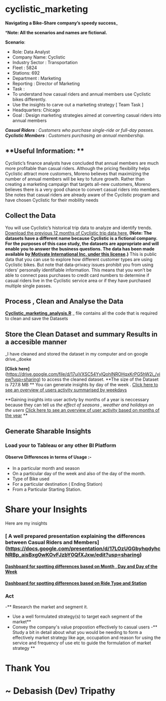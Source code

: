 # cyclistic_marketing


**Navigating a Bike-Share company’s speedy success**_

***Note: All the scenarios and names are fictional.**

**Scenario**:

- Role: Data Analyst
- Company Name: Cyclistic
- Industry Sector : Transportation
- Fleet : 5824
- Stations: 692
- Department : Marketing
- Reporting : Director of Marketing
- Task : 
- To understand how casual riders and annual members use Cyclistic bikes differently.
- Use the insights to carve out a marketing strategy [ Team Task ]
- Headquarters: Chicago
- Goal : Design marketing strategies aimed at converting casual riders into annual members



_**Casual Riders** : Customers who purchase single-ride or full-day passes.
**Cyclistic Members** : Customers purchasing an annual membership._

## **Useful Information: **
Cyclistic’s finance analysts have concluded that annual members are much more profitable than casual riders. Although the pricing flexibility helps Cyclistic attract more customers, Moreno believes that maximizing the number of annual members will be key to future growth. Rather than creating a marketing campaign that targets all-new customers, Moreno believes there is a very good chance to convert casual riders into members. She notes that casual riders are already aware of the Cyclistic program and have chosen Cyclistic for their mobility needs

## Collect the Data
You will use Cyclistic’s historical trip data to analyze and identify trends. [Download the previous 12 months of Cyclistic trip data
here.](https://divvy-tripdata.s3.amazonaws.com/index.html) **(Note: The datasets have a different name because Cyclistic is a fictional company. For the purposes of this case study, the
datasets are appropriate and will enable you to answer the business questions. The data has been made available by[ Motivate
International Inc. under this license](https://www.divvybikes.com/data-license-agreement).)** This is public data that you can use to explore how different customer types are using
Cyclistic bikes. But note that data-privacy issues prohibit you from using riders’ personally identifiable information. This means
that you won’t be able to connect pass purchases to credit card numbers to determine if casual riders live in the Cyclistic service
area or if they have purchased multiple single passes.

## Process , Clean and Analyse the Data

[**Cyclistic_marketing_analysis.R**](https://github.com/debasish-tripathy/cyclistic_marketing/blob/main/Cyclistic_marketing_analysis.R) _  file contains all the code that is required to clean and save the Datasets

## Store the Clean Dataset and summary Results in a accesible manner

_I have cleaned and stored the dataset in my computer and on google drive._doeke

**[Click here]**(https://drive.google.com/file/d/17ujVXSC54YylQohINROHqxKrPG5hW2i_/view?usp=sharing) to access the cleaned dataset. **The size of the Dataset is 727.8 MB
**
You can generate insights by day of the week . [Click here to see an overview of users activity summarised by weekdays](https://drive.google.com/file/d/17ujVXSC54YylQohINROHqxKrPG5hW2i_/view?usp=sharing)

**Gaining insights into user activty by months of a year is neccessary because they can tell us _the effect of seasons , weather and holidays on the users_
[Click here to see an overview of user activity based on months of the year](https://drive.google.com/file/d/17ujVXSC54YylQohINROHqxKrPG5hW2i_/view?usp=sharing)
**

## Generate Sharable Insights

### Load your to Tableau or any other BI Platform
#### Observe Differences in terms of Usage :-
- In a particular month and season
- On a particular day of the week  and also of the day of the month.
- Type of Bike used
- For a particular  destination ( Ending Station)
- From a Particular Starting Station.

# Share your Insights
Here are my insights

### [ A well prepared presentation explaining the differences between Casual Riders and Members] (https://docs.google.com/presentation/d/17LOzUGGbyhqdyhcNRBp_aisBxg0wKOvFJzbY0QfXJxw/edit?usp=sharing)

#### [ Dashboard for spotting differences based on Month , Day and Day of the Week ](https://public.tableau.com/views/Cyclistic_Case_Study/DifferencebasedonMonthDay?:language=en-GB&:retry=yes&:display_count=n&:origin=viz_share_link)

#### [ Dashboard for spotting differences based on Ride Type and Station ](https://public.tableau.com/views/Cyclistic_Case_Study_D02/DifferencesBasedonRideTypeLocation?:language=en-GB&:display_count=n&:origin=viz_share_link)


### Act 

-** Research the market and segment it.
- Use a well formulated strategy(s) to target each segment of the market**
- Convey the company's value propostion effectively to casual users
-** Study a bit in detail about what you would be needing to form a effectively market strategy like age, occupation and reason for using the service and frequency of use etc to guide the formulation of market strategy
**

# Thank You 

# ~ Debasish (Dev) Tripathy
